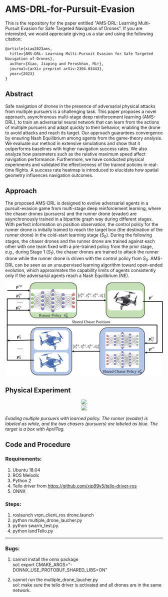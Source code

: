# AMS-DRL-for-Pursuit-Evasion
This is the repository for the paper entitled "AMS-DRL: Learning Multi-Pursuit Evasion for Safe Targeted Navigation of Drones".
If you are interested, we would appreciate giving us a star and using the following citation:
```
@article{xiao2023ams,
  title={AMS-DRL: Learning Multi-Pursuit Evasion for Safe Targeted Navigation of Drones},
  author={Xiao, Jiaping and Feroskhan, Mir},
  journal={arXiv preprint arXiv:2304.03443},
  year={2023}
}
```

## Abstract
Safe navigation of drones in the presence of adversarial physical attacks from multiple pursuers is a challenging task. This paper proposes a novel approach, asynchronous multi-stage deep reinforcement learning (AMS-DRL), to train an adversarial neural network that can learn from the actions of multiple pursuers and adapt quickly to their behavior, enabling the drone to avoid attacks and reach its target. Our approach guarantees convergence by ensuring Nash Equilibrium among agents from the game-theory analysis. We evaluate our method in extensive simulations and show that it outperforms baselines with higher navigation success rates. We also analyze how parameters such as the relative maximum speed affect navigation performance. Furthermore, we have conducted physical experiments and validated the effectiveness of the trained policies in real-time flights. A success rate heatmap is introduced to elucidate how spatial geometry influences navigation outcomes.

## Approach
The proposed AMS-DRL is designed to evolve adversarial agents in a pursuit-evasion game from multi-stage deep reinforcement learning, where the chaser drones (pursuers) and the runner drone (evader) are asynchronously trained in a bipartite graph way during different stages. With perfect information on position observation, the control policy for the runner drone is initially trained to reach the target box (the destination of the runner drone) in the cold-start learning stage ($S_0$). During the following stages, the chaser drones and the runner drone are trained against each other with one team fixed with a pre-trained policy from the prior stage, e.g., during Stage 1 ($S_1$), the chaser drones are trained to attack the runner drone while the runner drone is driven with the control policy from $S_0$. AMS-DRL can be seen as an unsupervised learning algorithm toward open-ended evolution, which approximates the capability limits of agents consistently only if the adversarial agents reach a Nash Equilibrium (NE).

<div style="text-align: center">
<img src="assets/NN.png" width="700" >
</div>


## Physical Experiment
<div style="text-align: center">
<img src="assets/drones-chasing-drones.gif" width="700"  >
</div>
<div style="text-align: center">
<img src="assets/AMS-DRLS2.gif" width="700"  >
</div>
<p>
    <em>Evading multiple pursuers with learned policy. The runner (evader) is labeled as white, and the two chasers (pursuers) are labeled as blue. The target is a box with AprilTag.</em>
</p>

## Code and Procedure
### Requirements:
1. Ubuntu 18.04
2. ROS Melodic
3. Python 2
4. Tello driver from https://github.com/xjp99v5/tello-driver-ros 
5. ONNX

### Steps:
1. roslaunch vrpn_client_ros drone.launch
2. python multiple_drone_laucher.py
3. python swarm_test.py.
4. python landTello.py

********************************************************
### Bugs:
1. cannot install the onnx package  
sol:   export CMAKE_ARGS="-DONNX_USE_PROTOBUF_SHARED_LIBS=ON"

2. cannot run the multiple_drone_laucher.py  
sol: make sure the tello driver is activated and all drones are in the same network.
